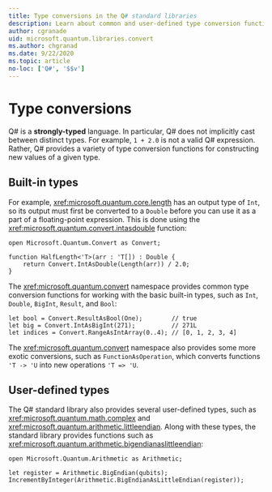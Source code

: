 ```yaml
---
title: Type conversions in the Q# standard libraries
description: Learn about common and user-defined type conversion functions in the Q# standard libraries. 
author: cgranade
uid: microsoft.quantum.libraries.convert
ms.author: chgranad 
ms.date: 9/22/2020
ms.topic: article
no-loc: ['Q#', '$$v']
---
```


# Type conversions

Q# is a **strongly-typed** language.
In particular, Q# does not implicitly cast between distinct types. For example, `1 + 2.0` is not a valid Q# expression.
Rather, Q# provides a variety of type conversion functions for constructing new values of a given type.

## Built-in types

For example, <xref:microsoft.quantum.core.length> has an output type of `Int`, so its output must first be converted to a `Double` before you can use it as a part of a floating-point expression.
This is done using the <xref:microsoft.quantum.convert.intasdouble> function:

```qsharp
open Microsoft.Quantum.Convert as Convert;

function HalfLength<'T>(arr : 'T[]) : Double {
    return Convert.IntAsDouble(Length(arr)) / 2.0;
}
```

The <xref:microsoft.quantum.convert> namespace provides common type conversion functions for working with the basic built-in types, such as `Int`, `Double`, `BigInt`, `Result`, and `Bool`:

```qsharp
let bool = Convert.ResultAsBool(One);        // true
let big = Convert.IntAsBigInt(271);          // 271L
let indices = Convert.RangeAsIntArray(0..4); // [0, 1, 2, 3, 4]
```

The <xref:microsoft.quantum.convert> namespace also provides some more exotic conversions, such as `FunctionAsOperation`, which converts functions `'T -> 'U` into new operations `'T => 'U`.

## User-defined types

The Q# standard library also provides several user-defined types, such as <xref:microsoft.quantum.math.complex> and <xref:microsoft.quantum.arithmetic.littleendian>.
Along with these types, the standard library provides functions such as <xref:microsoft.quantum.arithmetic.bigendianaslittleendian>:

```Q#
open Microsoft.Quantum.Arithmetic as Arithmetic;

let register = Arithmetic.BigEndian(qubits);
IncrementByInteger(Arithmetic.BigEndianAsLittleEndian(register));
```
